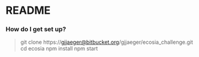 # README #


### How do I get set up? ###

> git clone https://gjjaeger@bitbucket.org/gjjaeger/ecosia_challenge.git
> cd ecosia
> npm install
> npm start
